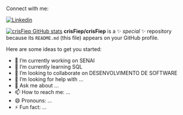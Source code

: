Connect with me:

[![Linkedin](https://img.shields.io/badge/LinkedIn-0077B5?style=for-the-badge&logo=linkedin&logoColor=white)](https://www.linkedin.com/in/cristiangriebler/)

[![crisFiep GitHub stats](https://github-readme-stats.vercel.app/api?username=crisFiep)](https://github.com/crisFiep/github-readme-stats)
**crisFiep/crisFiep** is a ✨ _special_ ✨ repository because its `README.md` (this file) appears on your GitHub profile.

Here are some ideas to get you started:

- 🔭 I’m currently working on SENAI
- 🌱 I’m currently learning SQL
- 👯 I’m looking to collaborate on DESENVOLVIMENTO DE SOFTWARE
- 🤔 I’m looking for help with ...
- 💬 Ask me about ...
- 📫 How to reach me: ...
- 😄 Pronouns: ...
- ⚡ Fun fact: ...

